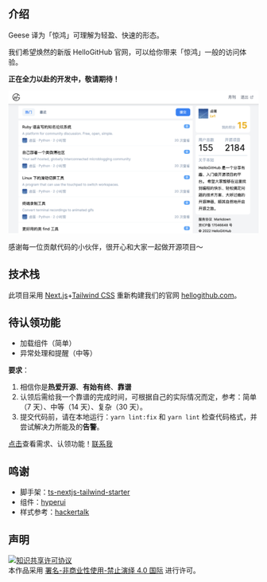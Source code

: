 ## 介绍

Geese 译为「惊鸿」可理解为轻盈、快速的形态。

我们希望焕然的新版 HelloGitHub 官网，可以给你带来「惊鸿」一般的访问体验。

**正在全力以赴的开发中，敬请期待！**

![](docs/img/2022-07-05.png)

感谢每一位贡献代码的小伙伴，很开心和大家一起做开源项目～

## 技术栈

此项目采用 [Next.js](https://nextjs.org/)+[Tailwind CSS](https://tailwindcss.com/) 重新构建我们的官网 [hellogithub.com](https://hellogithub.com)。

## 待认领功能

- 加载组件（简单）
- 异常处理和提醒（中等）

**要求**：

1. 相信你是**热爱开源**、**有始有终**、**靠谱**
2. 认领后需给我一个靠谱的完成时间，可根据自己的实际情况而定，参考：简单（7 天）、中等（14 天）、复杂（30 天）。
3. 提交代码前，请在本地运行：`yarn lint:fix` 和 `yarn lint` 检查代码格式，并尝试解决力所能及的**告警**。

[点击](https://github.com/orgs/HelloGitHub-Team/projects/1/views/1)查看需求、认领功能！<a href="mailto:595666367@qq.com">联系我</a>

## 鸣谢

- 脚手架：[ts-nextjs-tailwind-starter](https://github.com/theodorusclarence/ts-nextjs-tailwind-starter)
- 组件：[hyperui](https://github.com/markmead/hyperui)
- 样式参考：[hackertalk](https://hackertalk.net/)

## 声明

<a rel="license" href="https://creativecommons.org/licenses/by-nc-nd/4.0/deed.zh"><img alt="知识共享许可协议" style="border-width: 0" src="https://licensebuttons.net/l/by-nc-nd/4.0/88x31.png"></a><br>本作品采用 <a rel="license" href="https://creativecommons.org/licenses/by-nc-nd/4.0/deed.zh">署名-非商业性使用-禁止演绎 4.0 国际</a> 进行许可。
